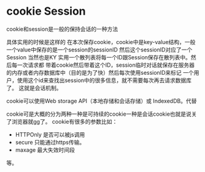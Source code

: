 # cookie Session

cookie和session是一般的保持会话的一种方法

具体实用的时候是这样的 在本次保存cookie，cookie中是key-value结构，一般一个value中保存的是一个session的sessionID
然后这个sessionID对应了一个Session 当然也是KY  实用一个散列表将每一个ID跟Session保存在散列表中。然后每一次请求都
带着cookie然后带着这个ID，session临时对话就保存在服务器的内存或者内存数据库中（目的是为了快）然后每次使用sessionID来标记
一个用户，使用这个id来查找出session中的很多信息，就不需要每次再去请求数据库了。 这就是会话机制。

cookie可以使用Web storage API（本地存储和会话存储）或 IndexedDB。代替

cookie可是大概的分为两种一种是可持续的cookie一种是会话cookie也就是说关了浏览器就gg了。
cookie有很多的参数比如：

- HTTPOnly 是否可以被js调用
- secure 只能通过https传输。
- maxage 最大失效时间段

等。
